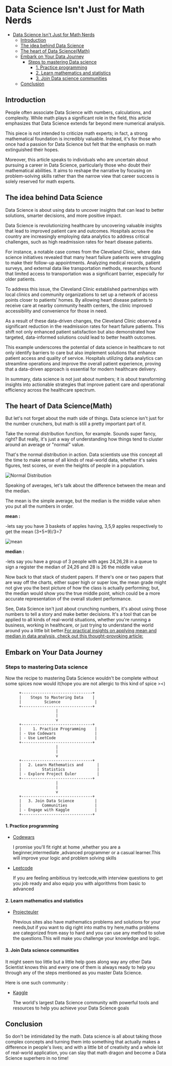 # Data Science Isn't Just for Math Nerds

- [Data Science Isn't Just for Math Nerds](#data-science-isnt-just-for-math-nerds)
  - [Introduction](#introduction)
  - [The idea behind Data Science](#the-idea-behind-data-science)
  - [The heart of Data Science(Math)](#the-heart-of-data-sciencemath)
  - [Embark on Your Data Journey](#embark-on-your-data-journey)
    - [Steps to mastering Data science](#steps-to-mastering-data-science)
      - [1. Practice programming](#1-practice-programming)
      - [2. Learn mathematics and statistics](#2-learn-mathematics-and-statistics)
      - [3. Join Data science communities](#3-join-data-science-communities)
  - [Conclusion](#conclusion)

## Introduction

People often associate Data Science with numbers, calculations, and complexity. While math plays a significant role in the field, this article emphasizes that Data Science extends far beyond mere numerical analysis.

This piece is not intended to criticize math experts; in fact, a strong mathematical foundation is incredibly valuable. Instead, it's for those who once had a passion for Data Science but felt that the emphasis on math extinguished their hopes.

Moreover, this article speaks to individuals who are uncertain about pursuing a career in Data Science, particularly those who doubt their mathematical abilities. It aims to reshape the narrative by focusing on problem-solving skills rather than the narrow view that career success is solely reserved for math experts.

## The idea behind Data Science

Data Science is about using data to uncover insights that can lead to better solutions, smarter decisions, and more positive impact.

Data Science is revolutionizing healthcare by uncovering valuable insights that lead to improved patient care and outcomes. Hospitals across the country are increasingly employing data analytics to address critical challenges, such as high readmission rates for heart disease patients.

For instance, a notable case comes from the Cleveland Clinic, where data science initiatives revealed that many heart failure patients were struggling to make their follow-up appointments. Analyzing medical records, patient surveys, and external data like transportation methods, researchers found that limited access to transportation was a significant barrier, especially for older patients.

To address this issue, the Cleveland Clinic established partnerships with local clinics and community organizations to set up a network of access points closer to patients’ homes. By allowing heart disease patients to receive care at nearby community health centers, the clinic improved accessibility and convenience for those in need.

As a result of these data-driven changes, the Cleveland Clinic observed a significant reduction in the readmission rates for heart failure patients. This shift not only enhanced patient satisfaction but also demonstrated how targeted, data-informed solutions could lead to better health outcomes.

This example underscores the potential of data science in healthcare to not only identify barriers to care but also implement solutions that enhance patient access and quality of service. Hospitals utilizing data analytics can streamline operations and improve the overall patient experience, proving that a data-driven approach is essential for modern healthcare delivery.

In summary, data science is not just about numbers; it is about transforming insights into actionable strategies that improve patient care and operational efficiency across the healthcare spectrum.

## The heart of Data Science(Math)

But let's not forget about the math side of things. Data science isn't just for the number crunchers, but math is still a pretty important part of it.

Take the normal distribution function, for example. Sounds super fancy, right? But really, it's just a way of understanding how things tend to cluster around an average or "normal" value.

That's the normal distribution in action. Data scientists use this concept all the time to make sense of all kinds of real-world data, whether it's sales figures, test scores, or even the heights of people in a population.

![Normal Distribution](Figure12-3-13.png)

Speaking of averages, let's talk about the difference between the mean and the median.

The mean is the simple average, but the median is the middle value when you put all the numbers in order.

**mean :**

-lets say you have 3 baskets of apples having, 3,5,9 apples respectively
to get the mean
(3+5+9)/3=7

![mean](image.png)

**median :**

-lets say you have a group of 3 people with ages 24,26,28 in a queue to sign a register 
the median of 24,26 and 28 is 26 the middle value

Now back to that stack of student papers. If there's one or two papers that are way off the charts, either super high or super low, the mean grade might not give you the best picture of how the class is actually performing; but, the median would show you the true middle point, which could be a more accurate representation of the overall student performance.

See, Data Science isn't just about crunching numbers, it's about using those numbers to tell a story and make better decisions. It's a tool that can be applied to all kinds of real-world situations, whether you're running a business, working in healthcare, or just trying to understand the world around you a little bit better.[For practical insights on applying mean and median in data analysis, check out this thought-provoking article: ](https://www.statology.org/mean-median-mode-real-life-examples/)
   

## Embark on Your Data Journey

### Steps to mastering Data science

Now the recipe to mastering Data Science wouldn't be complete without some spices now would it(hope you are not allergic to this kind of spice ><)

          +-------------------------------+
          |    Steps to Mastering Data    |
          |          Science               |
          +-------------------------------+
                          |
                          |
                          v
          +-------------------------------+
          |     1. Practice Programming    |
          | - Use Codewars                 |
          | - Use LeetCode                 |
          +-------------------------------+
                          |
                          |
                          v
          +-------------------------------+
          |   2. Learn Mathematics and      |
          |         Statistics              |
          | - Explore Project Euler         |
          +-------------------------------+
                          |
                          |
                          v
          +-------------------------------+
          |   3. Join Data Science         |
          |         Communities            |
          | - Engage with Kaggle           |
          +-------------------------------+
#### 1. Practice programming 

* [Codewars](https://www.codewars.com/dashboard)

  I promise you'll fit right at home ,whether you are a beginner,intermediate ,advanced programmer or a casual learner.This will improve your logic and problem solving skills

* [Leetcode](https://leetcode.com/)
    
  If you are feeling ambitious try leetcode,with interview questions to get you job ready and also equip you with algorithms from basic to advanced

#### 2. Learn mathematics and statistics

* [Projecteuler](https://projecteuler.net/)

  Previous sites also have mathematics problems and solutions for your needs,but if you want to dig right into maths try here,maths problems are categorized from easy to hard and you can use any method to solve the questions.This will make you challenge your knowledge and logic.

#### 3. Join Data science communities

  It might seem too little but a little help goes along way any other Data Scientist knows this and every one of them is always ready to help you through any of the steps mentioned as you master Data Science.

  Here is one such community :

* [Kaggle](https://www.kaggle.com/)

  The world's largest Data Science community with powerful tools and resources to help you achieve your Data Science goals

## Conclusion

So don't be intimidated by the math. Data science is all about taking those complex concepts and turning them into something that actually makes a difference in people's lives; and with a little bit of creativity and a whole lot of real-world application, you can slay that math dragon and become a Data Science superhero in no time!


